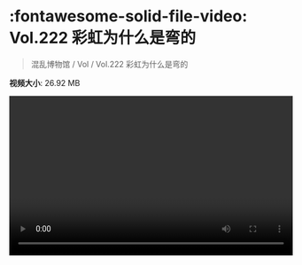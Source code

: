 # :fontawesome-solid-file-video: Vol.222 彩虹为什么是弯的

> 混乱博物馆 / Vol / Vol.222 彩虹为什么是弯的

**视频大小**: 26.92 MB

<video id="V-ed9e8c02554c835cec6e0db2f1389b12" width="512" height="288" preload="none" playsinline webkit-playsinline></video>